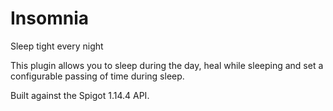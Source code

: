 # Insomnia

Sleep tight every night

This plugin allows you to sleep during the day, heal while sleeping and set a configurable passing of time during sleep.

Built against the Spigot 1.14.4 API.
